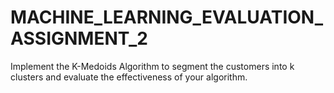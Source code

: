 # MACHINE_LEARNING_EVALUATION_ASSIGNMENT_2
Implement the K-Medoids Algorithm to segment the customers into k clusters and evaluate the effectiveness of your algorithm.

